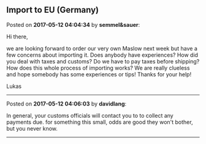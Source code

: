 ## Import to EU (Germany)
Posted on **2017-05-12 04:04:34** by **semmel&sauer**:

Hi there,

we are looking forward to order our very own Maslow next week but have a few concerns about importing it. Does anybody have experiences? How did you deal with taxes and customs? Do we have to pay taxes before shipping? How does this whole process of importing works? We are really clueless and hope somebody has some experiences or tips!
Thanks for your help!

Lukas

---

Posted on **2017-05-12 04:06:03** by **davidlang**:

In general, your customs officials will contact you to to collect any payments due. for something this small, odds are good they won't bother, but you never know.

---

